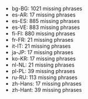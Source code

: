 - bg-BG: 1021 missing phrases
- es-AR: 17 missing phrases
- es-ES: 885 missing phrases
- es-VE: 883 missing phrases
- fi-FI: 880 missing phrases
- fr-FR: 21 missing phrases
- it-IT: 21 missing phrases
- ja-JP: 17 missing phrases
- ko-KR: 17 missing phrases
- nl-NL: 21 missing phrases
- pl-PL: 39 missing phrases
- ru-RU: 113 missing phrases
- zh-Hans: 17 missing phrases
- zh-Hant: 39 missing phrases
